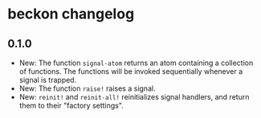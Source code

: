 # beckon changelog

## 0.1.0

* New: The function `signal-atom` returns an atom containing a collection of
  functions. The functions will be invoked sequentially whenever a signal is
  trapped.
* New: The function `raise!` raises a signal.
* New: `reinit!` and `reinit-all!` reinitializes signal handlers, and return
  them to their "factory settings".
